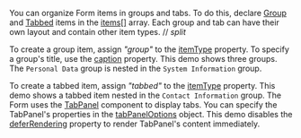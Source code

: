 You can organize Form items in groups and tabs. To do this, declare [Group](/Documentation/ApiReference/UI_Components/dxForm/Item_Types/GroupItem/) and [Tabbed](/Documentation/ApiReference/UI_Components/dxForm/Item_Types/TabbedItem/) items in the [items[]](/Documentation/ApiReference/UI_Components/dxForm/Configuration/#items) array. Each group and tab can have their own layout and contain other item types.
// _split_

To create a group item, assign *"group"* to the [itemType](/Documentation/ApiReference/UI_Components/dxForm/Item_Types/GroupItem/#itemType) property. To specify a group's title, use the [caption](/Documentation/ApiReference/UI_Components/dxForm/Item_Types/GroupItem/#caption) property. This demo shows three groups. The `Personal Data` group is nested in the `System Information` group.  

To create a tabbed item, assign *"tabbed"* to the [itemType](/Documentation/ApiReference/UI_Components/dxForm/Item_Types/TabbedItem/#itemType) property. This demo shows a tabbed item nested in the `Contact Information` group. The Form uses the [TabPanel](/Documentation/ApiReference/UI_Components/dxTabPanel/) component to display tabs. You can specify the TabPanel's properties in the [tabPanelOptions](/Documentation/ApiReference/UI_Components/dxForm/Item_Types/TabbedItem/#tabPanelOptions) object. This demo disables the [deferRendering](/Documentation/ApiReference/UI_Components/dxTabPanel/Configuration/#deferRendering) property to render TabPanel's content immediately.
